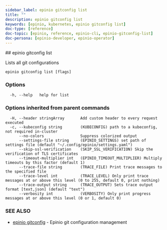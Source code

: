 ```yaml
---
sidebar_label: epinio gitconfig list
title: ""
description: epinio gitconfig list
keywords: [epinio, kubernetes, epinio gitconfig list]
doc-type: [reference]
doc-topic: [epinio, reference, epinio-cli, epinio-gitconfig-list]
doc-persona: [epinio-developer, epinio-operator]
---
```


<head>
  <link rel="canonical" href="https://docs.epinio.io/references/commands/cli/gitconfig/epinio_gitconfig_list"/>
</head>
## epinio gitconfig list

Lists all git configurations

```
epinio gitconfig list [flags]
```

### Options

```
  -h, --help   help for list
```

### Options inherited from parent commands

```
  -H, --header stringArray       Add custom header to every request executed
  -c, --kubeconfig string        (KUBECONFIG) path to a kubeconfig, not required in-cluster
      --no-colors                Suppress colorized output
      --settings-file string     (EPINIO_SETTINGS) set path of settings file (default "~/.config/epinio/settings.yaml")
      --skip-ssl-verification    (SKIP_SSL_VERIFICATION) Skip the verification of TLS certificates
      --timeout-multiplier int   (EPINIO_TIMEOUT_MULTIPLIER) Multiply timeouts by this factor (default 1)
      --trace-file string        (TRACE_FILE) Print trace messages to the specified file
      --trace-level int          (TRACE_LEVEL) Only print trace messages at or above this level (0 to 255, default 0, print nothing)
      --trace-output string      (TRACE_OUTPUT) Sets trace output format [text,json] (default "text")
      --verbosity int            (VERBOSITY) Only print progress messages at or above this level (0 or 1, default 0)
```

### SEE ALSO

* [epinio gitconfig](./epinio_gitconfig.md)	 - Epinio git configuration management

